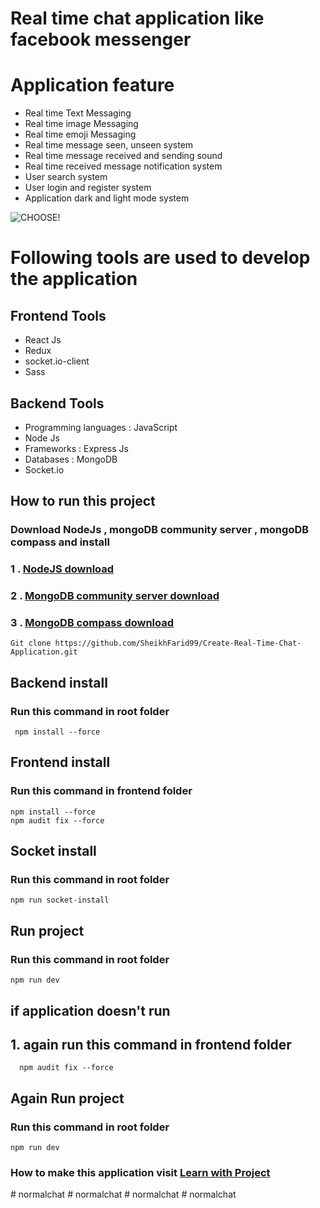 # Real time chat application like facebook messenger

# Application feature

  - Real time Text Messaging
  - Real time image Messaging
  - Real time emoji Messaging
  - Real time message seen, unseen system
  - Real time message received and sending sound
  - Real time received message notification system
  - User search system
  - User login and register system
  - Application dark and light mode system
  
  ![CHOOSE!](messenger.jpg)
  
# Following tools are used to develop the application
    
  ## Frontend Tools
    
  - React Js
  - Redux
  - socket.io-client
  - Sass
    
  ## Backend Tools
    
  - Programming languages : JavaScript
  - Node Js
  - Frameworks : Express Js
  - Databases : MongoDB
  - Socket.io
## How to run this project
  ### Download NodeJs , mongoDB community server , mongoDB compass and install

  ###  1 . [NodeJS download](https://nodejs.org/en/download)
  ###  2 . [MongoDB community server download](https://www.mongodb.com/try/download/community)
  ###  3 . [MongoDB compass download](https://www.mongodb.com/try/download/shell)

    Git clone https://github.com/SheikhFarid99/Create-Real-Time-Chat-Application.git

## Backend install

  ### Run this command in root folder
     npm install --force

## Frontend install

  ### Run this command in frontend folder
    npm install --force
    npm audit fix --force
  
## Socket install

  ### Run this command in root folder
    npm run socket-install

## Run project

  ### Run this command in root folder
    npm run dev

## if application doesn't run
  ## 1. again run this command in frontend folder
      npm audit fix --force

## Again Run project

  ### Run this command in root folder
    npm run dev

### How to make this application visit  [Learn with Project](https://www.youtube.com/playlist?list=PLTyDDs5BP9JTf_f6zCjSS96CUA9vxXfIY)
#   n o r m a l c h a t  
 #   n o r m a l c h a t  
 #   n o r m a l c h a t  
 #   n o r m a l c h a t  
 